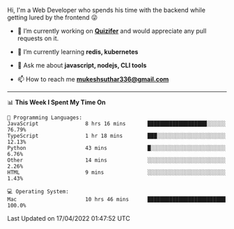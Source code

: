 Hi, I'm a Web Developer who spends his time with the backend while getting lured by the frontend 😜

- 🔭 I’m currently working on **[Quizifer](https://github.com/SutharMukesh/Quizifer/)** and would appreciate any pull requests on it.

- 🌱 I’m currently learning **redis, kubernetes**

- 💬 Ask me about **javascript, nodejs, CLI tools**

- 📫 How to reach me **mukeshsuthar336@gmail.com**

---
<!--START_SECTION:waka-->
📊 **This Week I Spent My Time On** 

```text
💬 Programming Languages: 
JavaScript               8 hrs 16 mins       ███████████████████░░░░░░   76.79% 
TypeScript               1 hr 18 mins        ███░░░░░░░░░░░░░░░░░░░░░░   12.13% 
Python                   43 mins             █░░░░░░░░░░░░░░░░░░░░░░░░   6.76% 
Other                    14 mins             ░░░░░░░░░░░░░░░░░░░░░░░░░   2.26% 
HTML                     9 mins              ░░░░░░░░░░░░░░░░░░░░░░░░░   1.43%

💻 Operating System: 
Mac                      10 hrs 46 mins      █████████████████████████   100.0%

```


 Last Updated on 17/04/2022 01:47:52 UTC
<!--END_SECTION:waka-->
